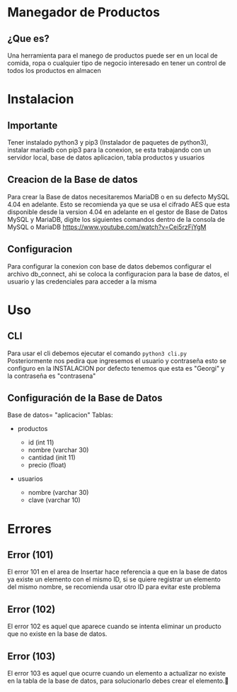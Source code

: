 # Manegador de Productos 
## ¿Que es?
Una herramienta para el manego de productos puede ser en un local de comida, ropa o cualquier tipo de negocio interesado en tener un control de todos los productos en almacen

# Instalacion
## Importante
Tener instalado python3 y pip3 (Instalador de paquetes de python3), instalar mariadb con pip3 para la conexion, se esta trabajando con un servidor local, base de datos aplicacion, tabla productos y usuarios
## Creacion de la Base de datos
Para crear la Base de datos necesitaremos MariaDB o en su defecto MySQL 4.04 en adelante. Esto se recomienda ya que se usa el cifrado AES que esta disponible desde la version 4.04 en adelante en el gestor de Base de Datos MySQL y MariaDB, digite los siguientes comandos dentro de la consola de MySQL o MariaDB
https://www.youtube.com/watch?v=Cei5rzFjYgM

## Configuracion
Para configurar la conexion con base de datos debemos configurar el archivo db_connect, ahi se coloca la configuracion para la base de datos, el usuario y las credenciales para acceder a la misma

# Uso
## CLI
Para usar el cli debemos ejecutar el comando 
` python3 cli.py `
Posteriormente nos pedira que ingresemos el usuario y contraseña esto se configuro en la INSTALACION por defecto tenemos que esta es "Georgi" y la contraseña es "contrasena"

## Configuración de la Base de Datos
Base de datos= "aplicacion"
Tablas:
- productos
    - id (int 11)
    - nombre (varchar 30)
    - cantidad (init 11)
    - precio (float)

- usuarios
    - nombre (varchar 30)
    - clave (varchar 10)

# Errores
## Error (101)
El error 101 en el area de Insertar hace referencia a que en la base de datos ya existe un elemento con el mismo ID, si se quiere registrar un elemento del mismo nombre, se recomienda usar otro ID para evitar este problema
## Error (102)
El error 102 es aquel que aparece cuando se intenta eliminar un producto que no existe en la base de datos.

## Error (103)
El error 103 es aquel que ocurre cuando un elemento a actualizar no existe en la tabla de la base de datos, para solucionarlo debes crear el elemento.

